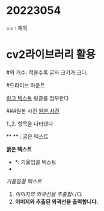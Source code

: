 # 20223054

== : 제목

cv2라이브러리 활용 
========

#의 개수: 적을수록 글자 크기가 크다.

#드라이브 마운트 

[링크 텍스트](http://www.example.com) 링클를 첨부한다

###원본 사진
[원본 사진](https://search.pstatic.net/common/?src=http%3A%2F%2Fblogfiles.naver.net%2FMjAyMzA2MDZfMTQw%2FMDAxNjg1OTc5NTUyMzU2.L9VzSUpvrz5eFiBqEiHS3UjKZyv-LcPcBbjfnlIXvvkg.C19CQJ59smj9kGcs4gTkGvZBLgbU5rthsD4r01swuNYg.PNG.gyugyu7788%2F1.%25C8%25A3%25B6%25FB%25C0%25CC%25B0%25A1_%25B3%25AA%25B8%25A6_%25BA%25B8%25B4%25C2_%25B8%25F0%25BD%25C0.png&type=sc960_832) 

1.,2. 항목을 나타낸다

** ** : 굵은 텍스트

**굵은 텍스트**

* *: 기울임꼴 텍스트
* 
*기울임꼴 텍스트*

1. *이미지의 외곽선을 추출합니다.*
2. **이미지와 추출된 외곽선을 출력합니다.**
